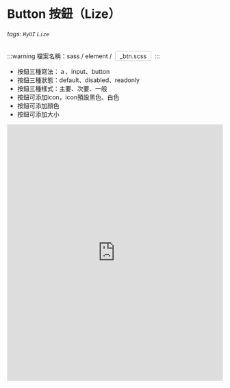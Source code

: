 # Button 按鈕（Lize）
###### tags: `HyUI` `Lize`

:::warning
檔案名稱：sass / element / <span class="focus2">_btn.scss</span>
:::
* 按鈕三種寫法：ａ、input、button
* 按鈕三種狀態：default、disabled、readonly
* 按鈕三種樣式：主要、次要、一般
* 按鈕可添加icon，icon預設黑色、白色
* 按鈕可添加顏色
* 按鈕可添加大小

<iframe height="600" style="width: 100%;" scrolling="no" title="Button / 按鈕" src="https://codepen.io/Lize/embed/qBrLrXV?height=265&theme-id=dark&default-tab=html,result" frameborder="no" loading="lazy" allowtransparency="true" allowfullscreen="true">
  See the Pen <a href='https://codepen.io/Lize/pen/qBrLrXV'>Button / 按鈕</a> by Lize wu
  (<a href='https://codepen.io/Lize'>@Lize</a>) on <a href='https://codepen.io'>CodePen</a>.
</iframe>

<style>
/* 顏色設定 <span class="blue"></span>*/
.title{
    font-size: 26px; color: #fff;
    background:#00469C; display:inline-block;
    padding: 10px 20px 10px 30px;
    border-radius: 4px;
}
.sub-title{ font-size: 20px; color: #00469C; }
.box{
    padding: 1em 2em;
    background:#f5f5f5;
    margin: 10px 0;
    border: solid 1px #aaa;
}

.focus { color: #B20050; }
.focus2 {
    color: #222; border: solid 1px #c8c8c8;
    display: inline-block;
    padding: 2px 10px; margin: 0 4px;
    border-radius: 4px;
    background: #fff;
}
.link{ font-size: 20px; color: #B20050;}
.ui-infobar{ max-width:95%; }
.markdown-body{ max-width:95%; }
</style>
<!-- ## 標題
:::warning
簡介
:::
```sass=
.a{
    text-align: center;
}
```
```htmlmixed=
<a>123</a>
``` -->